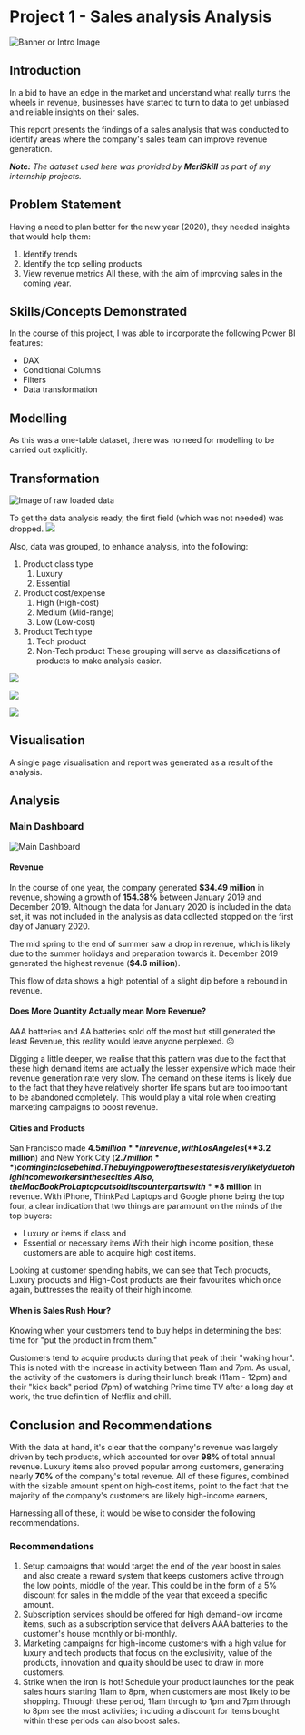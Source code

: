 # Project 1 - Sales analysis Analysis

![Banner or Intro Image](banner_sales_analysis_meriskill.png)
## Introduction

In a bid to have an edge in the market and understand what really turns the wheels in revenue, businesses have started to turn to data to get unbiased and reliable insights on their sales.

This report presents the findings of a sales analysis that was conducted to identify areas where the company's sales team can improve revenue generation.

**_Note:_** _The dataset used here was provided by **MeriSkill** as part of my internship projects._
## Problem Statement

Having a need to plan better for the new year (2020), they needed insights that would help them:
1. Identify trends
2. Identify the top selling products
3. View revenue metrics
All these, with the aim of improving sales in the coming year.

## Skills/Concepts Demonstrated

In the course of this project, I was able to incorporate the following Power BI features:
- DAX
- Conditional Columns
- Filters
- Data transformation

## Modelling

As this was a one-table dataset, there was no need for modelling to be carried out explicitly.

## Transformation

![Image of raw loaded data](meriskill_1_1_082357.png)

To get the data analysis ready, the first field (which was not needed) was dropped.
![](meriskill_1_2_082359.png)

Also, data was grouped, to enhance analysis, into the following:
1. Product class type
	1. Luxury
	2. Essential
2. Product cost/expense
	1. High (High-cost)
	2. Medium (Mid-range)
	3. Low (Low-cost)
3. Product Tech type
	1. Tech product
	2. Non-Tech product
These grouping will serve as classifications of products to make analysis easier.

![](meriskill_1_3_1_082400.png)

![](meriskill_1_4_082401.png)

![](meriskill_1_5_082354.png)

## Visualisation

A single page visualisation and report was generated as a result of the analysis.

## Analysis

### Main Dashboard

![Main Dashboard](share_pdf_exportpage1.png)

#### Revenue
In the course of one year, the company generated **$34.49 million** in revenue, showing a growth of **154.38%** between January 2019 and December 2019. Although the data for  January 2020 is included in the data set, it was not included in the analysis as data collected stopped on the first day of January 2020.

The mid spring to the end of summer saw a drop in revenue, which is likely due to the summer holidays and preparation towards it. December 2019 generated the highest revenue (**$4.6 million**).

This flow of data shows a high potential of a slight dip before a rebound in revenue.

#### Does More Quantity Actually mean More Revenue?
AAA batteries and AA batteries sold off the most but still generated the least Revenue, this reality would leave anyone perplexed. ☹️

Digging a little deeper, we realise that this pattern was due to the fact that these high demand items are actually the lesser expensive which made their revenue generation rate very slow. The demand on these items is likely due to the fact that they have relatively shorter life spans but are too important to be abandoned completely. This would play a vital role when creating marketing campaigns to boost revenue.

#### Cities and Products
San Francisco made **$4.5 million** in revenue, with Los Angeles (**$3.2 million**) and New York City (**$2.7 million**) coming in close behind. The buying power of these states is very likely due to high income workers in these cities.
Also, the MacBook Pro Laptop outsold its counterparts with **$8 million** in revenue. With iPhone, ThinkPad Laptops and Google phone being the top four, a clear indication that two things are paramount on the minds of the top buyers:
- Luxury or items if class and
- Essential or necessary items
With their high income position, these customers are able to acquire high cost items.

Looking at customer spending habits, we can see that Tech products, Luxury products and High-Cost products are their favourites which once again, buttresses the reality of their high income.

#### When is Sales Rush Hour?
Knowing when your customers tend to buy helps in determining the best time for "put the product in from them."

Customers tend to acquire products during that peak of their "waking hour". This is noted with the increase in activity between 11am and 7pm. As usual, the activity of the customers is during their lunch break (11am - 12pm) and their "kick back" period (7pm) of watching Prime time TV after a long day at work, the true definition of Netflix and chill.

## Conclusion and Recommendations

With the data at hand, it's clear that the company's revenue was largely driven by tech products, which accounted for over **98%** of total annual revenue. Luxury items also proved popular among customers, generating nearly **70%** of the company's total revenue. All of these figures, combined with the sizable amount spent on high-cost items, point to the fact that the majority of the company's customers are likely high-income earners, 

Harnessing all of these, it would be wise to consider the following recommendations.
### Recommendations
1. Setup campaigns that would target the end of the year boost in sales and also create a reward system that keeps customers active through the low points, middle of the year. This could be in the form of a 5% discount for sales in the middle of the year that exceed a specific amount.
2. Subscription services should be offered for high demand-low income items, such as a subscription service that delivers AAA batteries to the customer's house monthly or bi-monthly.
3. Marketing campaigns for high-income customers with a high value for luxury and tech products that focus on the exclusivity, value of the products, innovation and quality should be used to draw in more customers.
4. Strike when the iron is hot! Schedule your product launches for the peak sales hours starting 11am to 8pm, when customers are most likely to be shopping. Through these period, 11am through to 1pm and 7pm through to 8pm see the most activities; including a discount for items bought within these periods can also boost sales.
